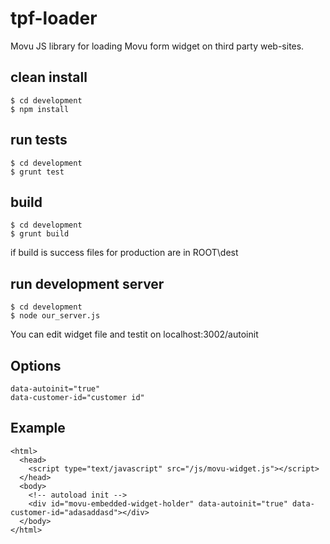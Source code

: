 # tpf-loader
Movu JS library for loading Movu form widget on third party web-sites.

## clean install
    $ cd development
    $ npm install
    
## run tests
    $ cd development
    $ grunt test

## build
    $ cd development
    $ grunt build
if build is success files for production are in ROOT\dest
## run development server
    $ cd development
    $ node our_server.js
You can edit widget file and testit on localhost:3002/autoinit

## Options
    data-autoinit="true" 
    data-customer-id="customer id"
    
## Example

    <html>
      <head>
        <script type="text/javascript" src="/js/movu-widget.js"></script>
      </head>
      <body>
        <!-- autoload init -->
        <div id="movu-embedded-widget-holder" data-autoinit="true" data-customer-id="adasaddasd"></div>
      </body>
    </html>

    

